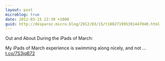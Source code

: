 ```yaml
---
layout: post
microblog: true
date: 2012-03-15 22:39 +1000
guid: http://desparoz.micro.blog/2012/03/15/t180271995391447040.html
---
```

Out and About During the iPads of March: 

My iPads of March experience is swimming along nicely, and not ... [t.co/7S3jqB72](http://t.co/7S3jqB72)
